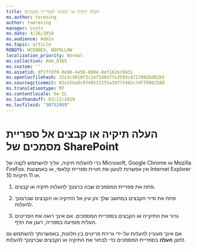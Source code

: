 ```yaml
---
title: העלה תיקיה או קבצים לספריית מסמכים
ms.author: toresing
author: tomresing
manager: scotv
ms.date: 4/26/2018
ms.audience: Admin
ms.topic: article
ROBOTS: NOINDEX, NOFOLLOW
localization_priority: Normal
ms.collection: Adm_O365
ms.custom: ''
ms.assetid: df1ffdf0-8e08-4a56-880e-8ef162ec8431
ms.openlocfilehash: 32e3c4016f3c2ef5d6477e3593c4717802bd62b5
ms.sourcegitcommit: 03a156a9c9740521155a30775492c7dff0982588
ms.translationtype: MT
ms.contentlocale: he-IL
ms.lasthandoff: 03/22/2019
ms.locfileid: "30752959"
---
```

# <a name="upload-a-folder-or-files-to-a-sharepoint-document-library"></a>העלה תיקיה או קבצים אל ספריית מסמכים של SharePoint

כדי להעלות תיקיה, עליך להשתמש לקצה של Microsoft, Google Chrome או Mozilla FireFox. אין אפשרות לטעון את חוויית ספריית קלאסי, או באמצעות Internet Explorer 10 או 11 תיקיות.
  
1. פתח את ספריית המסמכים שבה ברצונך להעלות תיקיה או קבצים.
    
2. פתח את סייר הקבצים במחשב שלך והן עיון אל התיקיה או הקבצים שברצונך להעלות.
    
3. גרור את התיקייה או הקבצים בספריית המסמכים. אם אינך רואה את הפריטים העלית מופיעה בספריה, רענן את הדף. 
    
אם אינך מעוניין להעלות על-ידי גרירת פריטים בין חלונות, באפשרותך להשתמש גם לחצן **העלה** בספריית המסמכים כדי לבחור את התיקיה או הקבצים שברצונך להעלות. 
  

